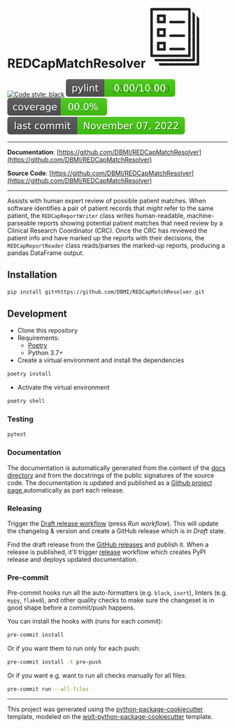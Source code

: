 # REDCapMatchResolver ![image info](./pictures/report_logo.png) 

[![Code style: black](https://img.shields.io/badge/code%20style-black-000000.svg)](https://github.com/psf/black)
![Pylint](./.github/badges/pylint-badge.svg?dummy=8484744)
![Coverage Status](./.github/badges/coverage-badge.svg?dummy=8484744)
![Last Commit Date](./.github/badges/last-commit-badge.svg?dummy=8484744)

---

**Documentation**: [https://github.com/DBMI/REDCapMatchResolver](https://github.com/DBMI/REDCapMatchResolver)

**Source Code**: [https://github.com/DBMI/REDCapMatchResolver](https://github.com/DBMI/REDCapMatchResolver)

---

Assists with human expert review of possible patient matches.
When software identifies a pair of patient records that *might* refer to the
same patient, the `REDCapReportWriter` class writes human-readable,
machine-parseable reports showing potential patient matches that need review by
a Clinical Research Coordinator (CRC). Once the CRC has reviewed the patient info
and have marked up the reports with their decisions, the `REDCapReportReader` class
reads/parses the marked-up reports, producing a pandas DataFrame output.

## Installation

```sh
pip install git+https://github.com/DBMI/REDCapMatchResolver.git
```

## Development

* Clone this repository
* Requirements:
  * [Poetry](https://python-poetry.org/)
  * Python 3.7+
* Create a virtual environment and install the dependencies

```sh
poetry install
```

* Activate the virtual environment

```sh
poetry shell
```

### Testing

```sh
pytest
```

### Documentation

The documentation is automatically generated from the content of the [docs directory](./docs) and from the docstrings
 of the public signatures of the source code. The documentation is updated and published as a [Github project page
 ](https://pages.github.com/) automatically as part each release.

### Releasing

Trigger the [Draft release workflow](https://github.com/DBMI/REDCapMatchResolver/actions/workflows/draft_release.yml)
(press _Run workflow_). This will update the changelog & version and create a GitHub release which is in _Draft_ state.

Find the draft release from the
[GitHub releases](https://github.com/DBMI/REDCapMatchResolver/releases) and publish it. When
 a release is published, it'll trigger [release](https://github.com/DBMI/REDCapMatchResolver/blob/master/.github/workflows/release.yml) workflow which creates PyPI
 release and deploys updated documentation.

### Pre-commit

Pre-commit hooks run all the auto-formatters (e.g. `black`, `isort`), linters (e.g. `mypy`, `flake8`), and other quality
 checks to make sure the changeset is in good shape before a commit/push happens.

You can install the hooks with (runs for each commit):

```sh
pre-commit install
```

Or if you want them to run only for each push:

```sh
pre-commit install -t pre-push
```

Or if you want e.g. want to run all checks manually for all files:

```sh
pre-commit run --all-files
```

---

This project was generated using the [python-package-cookiecutter](https://github.com/DBMI/python-package-cookiecutter) template, modeled on the [wolt-python-package-cookiecutter](https://github.com/woltapp/wolt-python-package-cookiecutter) template.
